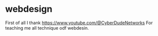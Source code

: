 # webdesign 
First of all I thank https://www.youtube.com/@CyberDudeNetworks For teaching me all technique odf webdesin.
